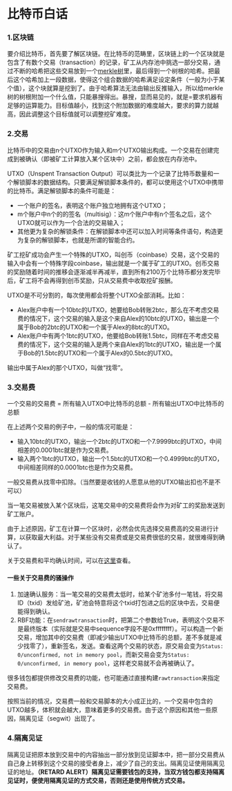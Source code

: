 比特币白话
====

### 1.区块链

要介绍比特币，首先要了解区块链。在比特币的范畴里，区块链上的一个区块就是包含了有数个交易（transaction）的记录，矿工从内存池中挑选一部分交易，通过不断的哈希把这些交易放到一个[merkle树](https://yeasy.gitbooks.io/blockchain_guide/content/crypto/merkle_trie.html)里，最后得到一个树根的哈希。把最后这个哈希加上一段数据，使得这个组合数据的哈希满足设定条件（一般为小于某个值），这个块就算是挖到了。由于哈希算法无法由输出反推输入，所以给merkle树的树根附加一个什么值，只能暴搜得出。暴搜，显而易见的，就是=要求机器有足够的运算能力。目标值越小，找到这个附加数据的难度越大，要求的算力就越高，因此调整这个目标值就可以调整挖矿难度。

### 2.交易

比特币中的交易由n个UTXO作为输入和m个UTXO输出构成。一个交易在创建完成到被确认（即被矿工计算放入某个区块中）之前，都会放在内存池中。

UTXO（Unspent Transaction Output）可以类比为一个记录了比特币数量和一个解锁脚本的数据结构。只要满足解锁脚本条件的，都可以使用这个UTXO中携带的比特币。满足解锁脚本的条件可能是：
* 一个账户的签名，表明这个账户独立地拥有这个UTXO；
* m个账户中n个的的签名（multisig）：这m个账户中有n个签名之后，这个UTXO就可以作为一个合法的交易输入；
* 其他更为复杂的解锁条件：在解锁脚本中还可以加入时间等条件语句，构造更为复杂的解锁脚本，也就是所谓的智能合约。


矿工挖矿成功会产生一个特殊的UTXO，叫创币（coinbase）交易，这个交易的输入中会有一个特殊字段coinbase，输出就是一个属于矿工的UTXO。创币交易的奖励随着时间的推移会逐渐减半再减半，直到所有2100万个比特币都分发完毕后，矿工将不会再得到创币奖励，只从交易费中收取挖矿报酬。


UTXO是不可分割的，每次使用都会将整个UTXO全部消耗。比如：

* Alex账户中有一个10btc的UTXO，她要给Bob转账2btc，那么在不考虑交易费的情况下，这个交易的输入是这个来自Alex的10btc的UTXO，输出是一个属于Bob的2btc的UTXO和一个属于Alex的8btc的UTXO。
* Alex账户中有两个1btc的UTXO，他要给Bob转账1.5btc，同样在不考虑交易费的情况下，这个交易的输入是两个来自Alex的1btc的UTXO，输出是一个属于Bob的1.5btc的UTXO和一个属于Alex的0.5btc的UTXO。

输出中属于Alex的那个UTXO，叫做“找零”。

### 3.交易费

一个交易的交易费 = 所有输入UTXO中比特币的总额 - 所有输出UTXO中比特币的总额

在上述两个交易的例子中，一般的情况可能是：
* 输入10btc的UTXO，输出一个2btc的UTXO和一个7.9999btc的UTXO，中间相差的0.0001btc就是作为交易费。
* 输入两个1btc的UTXO，输出一个1.5btc的UTXO和一个0.4999btc的UTXO，中间相差同样的0.0001btc也是作为交易费。

一般交易费从找零中扣除。（当然要是收钱的人愿意从他的UTXO输出扣也不是不可以）


当一笔交易被放入某个区块后，这笔交易中的交易费将会作为对矿工的奖励发送到矿工账户。

由于上述原因，矿工在计算一个区块时，必然会优先选择交易费高的交易进行计算，以获取最大利益。对于某些没有交易费或是交易费很低的交易，就很难得到确认了。

关于交易费和平均确认时间，可以在[这里](https://bitcoinfees.earn.com/)查看。

#### 一些关于交易费的骚操作

1. 加速确认服务：当一笔交易的交易费太低时，给某个矿池多付一笔钱，将交易ID（txid）发给矿池，矿池会特意将这个txid打包进之后的区块中去，交易便能得到确认。
2. RBF功能：在`sendrawtransaction`时，把第二个参数给True，表明这个交易不是最终版本（实际就是交易中sequence字段不是0xffffffff）。可以构造一个新交易，增加其中的交易费（即减少输出UTXO中比特币的总额，差不多就是减少找零了），重新签名，发送。查看这两个交易的状态，原交易会变为`Status: 0/unconfirmed, not in memory pool`，而新交易会变为`Status: 0/unconfirmed, in memory pool`，这样老交易就不会再被确认了。

很多钱包都提供修改交易费的功能，也可能通过直接构建`rawtransaction`来指定交易费。

按照当前的情况，交易费一般和交易脚本的大小成正比的，一个交易中包含的UTXO越多，体积就会越大，意味着更多的交易费。由于这个原因和其他一些原因，隔离见证（segwit）出现了。

### 4.隔离见证

隔离见证把原本放到交易中的内容抽出一部分放到见证脚本中，把一部分交易费从自己身上转移到这个交易的接受者身上，减少了自己的支出。隔离见证使用隔离见证的地址。**（RETARD ALERT）隔离见证需要钱包的支持，当双方钱包都支持隔离见证时，便使用隔离见证的方式交易，否则还是使用传统方式交易。**